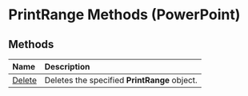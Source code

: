 
# PrintRange Methods (PowerPoint)

## Methods



|**Name**|**Description**|
|:-----|:-----|
| [Delete](677f7707-5a33-6614-1108-0f7996c4b6b5.md)|Deletes the specified  **PrintRange** object.|
